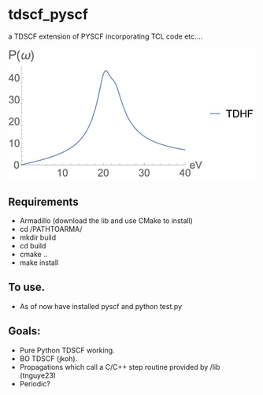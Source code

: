 # tdscf_pyscf
a TDSCF extension of PYSCF incorporating TCL code etc.... 

![Alt text](/misc/spectrum.jpg?raw=true "Realtime Spectra with PySCF")

## Requirements 
- Armadillo (download the lib and use CMake to install)
-	cd /PATHTOARMA/
- 	mkdir build 
-	cd build 
-	cmake .. 
-	make install 

## To use. 
- As of now have installed pyscf and python test.py  

## Goals: 
- Pure Python TDSCF working. 
- BO TDSCF (jkoh). 
- Propagations which call a C/C++ step routine provided by /lib (tnguye23)
- Periodic? 

